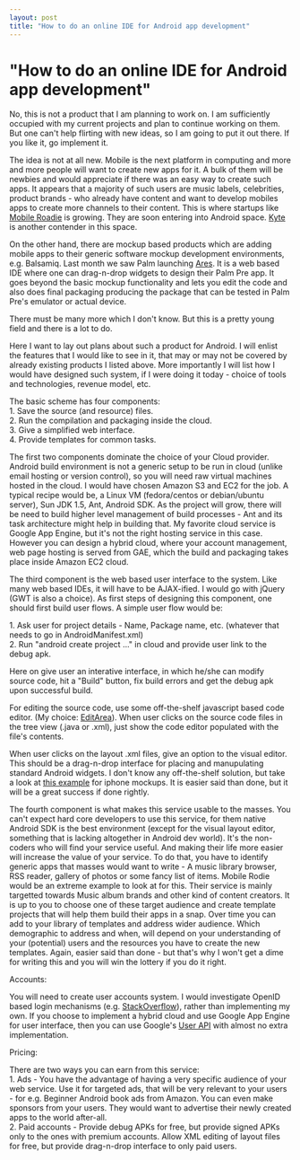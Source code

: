 ```yaml
---
layout: post
title: "How to do an online IDE for Android app development"
---
```

"How to do an online IDE for Android app development"
===
No, this is not a product that I am planning to work on. I am sufficiently occupied with my current projects and plan to continue working on them. But one can't help flirting with new ideas, so I am going to put it out there. If you like it, go implement it.  
  
The idea is not at all new. Mobile is the next platform in computing and more and more people will want to create new apps for it. A bulk of them will be newbies and would appreciate if there was an easy way to create such apps. It appears that a majority of such users are music labels, celebrities, product brands - who already have content and want to develop mobiles apps to create more channels to their content. This is where startups like [Mobile Roadie][0] is growing. They are soon entering into Android space. [Kyte][1] is another contender in this space.  
  
On the other hand, there are mockup based products which are adding mobile apps to their generic software mockup development environments, e.g. Balsamiq. Last month we saw Palm launching [Ares][2]. It is a web based IDE where one can drag-n-drop widgets to design their Palm Pre app. It goes beyond the basic mockup functionality and lets you edit the code and also does final packaging producing the package that can be tested in Palm Pre's emulator or actual device.  
  
There must be many more which I don't know. But this is a pretty young field and there is a lot to do.  
  
Here I want to lay out plans about such a product for Android. I will enlist the features that I would like to see in it, that may or may not be covered by already existing products I listed above. More importantly I will list how I would have designed  such system, if I were doing it today - choice of tools and technologies, revenue model, etc.  
  
The basic scheme has four components:  
1\. Save the source (and resource) files.  
2\. Run the compilation and packaging inside the cloud.  
3\. Give a simplified web interface.  
4\. Provide templates for common tasks.  
  
The first two components dominate the choice of your Cloud provider. Android build environment is not a generic setup to be run in cloud (unlike email hosting or version control), so you will need raw virtual machines hosted in the cloud. I would have chosen Amazon S3 and EC2 for the job. A typical recipe would be, a Linux VM (fedora/centos or debian/ubuntu server), Sun JDK 1.5, Ant, Android SDK. As the project will grow, there will be need to build higher level management of build processes - Ant and its task architecture might help in building that. My favorite cloud service is Google App Engine, but it's not the right hosting service in this case. However you can design a hybrid cloud, where your account management, web page hosting is served from GAE, which the build and packaging takes place inside Amazon EC2 cloud.  
  
The third component is the web based user interface to the system. Like many web based IDEs, it will have to be AJAX-ified. I would go with jQuery (GWT is also a choice). As first steps of designing this component, one should first build user flows. A simple user flow would be:  
  
1\. Ask user for project details - Name, Package name, etc. (whatever that needs to go in AndroidManifest.xml)  
2\. Run "android create project ..." in cloud and provide user link to the debug apk.  
  
Here on give user an interative interface, in which he/she can modify source code, hit a "Build" button, fix build errors and get the debug apk upon successful build.  
  
For editing the source code, use some off-the-shelf javascript based code editor. (My choice: [EditArea][3]). When user clicks on the source code files in the tree view (.java or .xml), just show the code editor populated with the file's contents.  
  
When user clicks on the layout .xml files, give an option to the visual editor. This should be a drag-n-drop interface for placing and manupulating standard Android widgets. I don't know any off-the-shelf solution, but take a look at [this example][4] for iphone mockups. It is easier said than done, but it will be a great success if done rightly.  
  
The fourth component is what makes this service usable to the masses. You can't expect hard core developers to use this service, for them native Android SDK is the best environment (except for the visual layout editor, something that is lacking altogether in Android dev world). It's the non-coders who will find your service useful. And making their life more easier will increase the value of your service. To do that, you have to identify generic apps that masses would want to write - A music library browser, RSS reader, gallery of photos or some fancy list of items. Mobile Rodie would be an extreme example to look at for this. Their service is mainly targetted towards Music album brands and other kind of content creators. It is up to you to choose one of these target audience and create template projects that will help them build their apps in a snap. Over time you can add to your library of templates and address wider audience. Which demographic to address and when, will depend on your understanding of your (potential) users and the resources you have to create the new templates. Again, easier said than done - but that's why I won't get a dime for writing this and you will win the lottery if you do it right.  
  
Accounts:  
  
You will need to create user accounts system. I would investigate OpenID based login mechanisms (e.g. [StackOverflow][5]), rather than implementing my own. If you choose to implement a hybrid cloud and use Google App Engine for user interface, then you can use Google's [User API][6] with almost no extra implementation.  
  
Pricing:  
  
There are two ways you can earn from this service:  
1\. Ads - You have the advantage of having a very specific audience of your web service. Use it for targeted ads, that will be very relevant to your users - for e.g. Beginner Android book ads from Amazon. You can even make sponsors from your users. They would want to advertise their newly created apps to the world after-all.  
2\. Paid accounts - Provide debug APKs for free, but provide signed APKs only to the ones with premium accounts. Allow XML editing of layout files for free, but provide drag-n-drop interface to only paid users.

[0]: http://www.mobileroadie.com/
[1]: http://www.kyte.com/
[2]: http://ares.palm.com/Ares/about.html
[3]: http://www.cdolivet.com/index.php?page=editArea&sess=ecd8cb8986b661a27cfa0d47c9099018
[4]: http://iphonemockup.lkmc.ch/
[5]: http://stackoverflow.com/
[6]: http://code.google.com/appengine/docs/python/users/userclass.html
